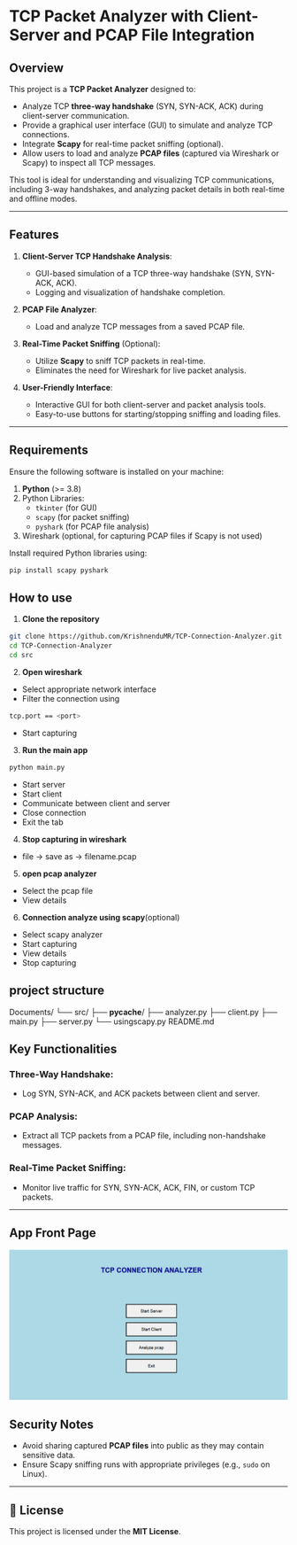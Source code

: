 # TCP Packet Analyzer with Client-Server and PCAP File Integration

## Overview
This project is a **TCP Packet Analyzer** designed to:
- Analyze TCP **three-way handshake** (SYN, SYN-ACK, ACK) during client-server communication.
- Provide a graphical user interface (GUI) to simulate and analyze TCP connections.
- Integrate **Scapy** for real-time packet sniffing (optional).
- Allow users to load and analyze **PCAP files** (captured via Wireshark or Scapy) to inspect all TCP messages.

This tool is ideal for understanding and visualizing TCP communications, including 3-way handshakes, and analyzing packet details in both real-time and offline modes.

---

## Features
1. **Client-Server TCP Handshake Analysis**:
   - GUI-based simulation of a TCP three-way handshake (SYN, SYN-ACK, ACK).
   - Logging and visualization of handshake completion.

2. **PCAP File Analyzer**:
   - Load and analyze TCP messages from a saved PCAP file.

3. **Real-Time Packet Sniffing** (Optional):
   - Utilize **Scapy** to sniff TCP packets in real-time.
   - Eliminates the need for Wireshark for live packet analysis.

4. **User-Friendly Interface**:
   - Interactive GUI for both client-server and packet analysis tools.
   - Easy-to-use buttons for starting/stopping sniffing and loading files.

---

## Requirements
Ensure the following software is installed on your machine:

1. **Python** (>= 3.8)
2. Python Libraries:
   - `tkinter` (for GUI)
   - `scapy` (for packet sniffing)
   - `pyshark` (for PCAP file analysis)
3. Wireshark (optional, for capturing PCAP files if Scapy is not used)

Install required Python libraries using:
```bash
pip install scapy pyshark
```
## How to use
1. **Clone the repository**
```bash
git clone https://github.com/KrishnenduMR/TCP-Connection-Analyzer.git
cd TCP-Connection-Analyzer
cd src
```
2. **Open wireshark**
- Select appropriate network interface
- Filter the connection using 
```bash
tcp.port == <port>
```
- Start capturing

3. **Run the main app**
```bash
python main.py
```
- Start server
- Start client
- Communicate between client and server
- Close connection
- Exit the tab

4. **Stop capturing in wireshark**
- file -> save as -> filename.pcap

5. **open pcap analyzer**
- Select the pcap file
- View details

6. **Connection analyze using scapy**(optional)
- Select scapy analyzer
- Start capturing
- View details
- Stop capturing

## project structure

Documents/
└── src/
    ├── __pycache__/
    ├── analyzer.py
    ├── client.py
    ├── main.py
    ├── server.py
    └── usingscapy.py
README.md


## Key Functionalities

### Three-Way Handshake:
- Log SYN, SYN-ACK, and ACK packets between client and server.

### PCAP Analysis:
- Extract all TCP packets from a PCAP file, including non-handshake messages.

### Real-Time Packet Sniffing:
- Monitor live traffic for SYN, SYN-ACK, ACK, FIN, or custom TCP packets.

---

## App Front Page

![alt text](Documents/FrontPage.png)

## Security Notes
- Avoid sharing captured **PCAP files** into public as they may contain sensitive data.
- Ensure Scapy sniffing runs with appropriate privileges (e.g., `sudo` on Linux).

---
## 📄 License
This project is licensed under the **MIT License**.



